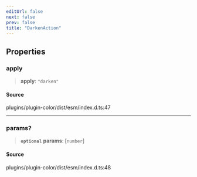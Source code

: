 ```yaml
---
editUrl: false
next: false
prev: false
title: "DarkenAction"
---
```


## Properties

### apply

> **apply**: `"darken"`

#### Source

plugins/plugin-color/dist/esm/index.d.ts:47

***

### params?

> **`optional`** **params**: [`number`]

#### Source

plugins/plugin-color/dist/esm/index.d.ts:48
